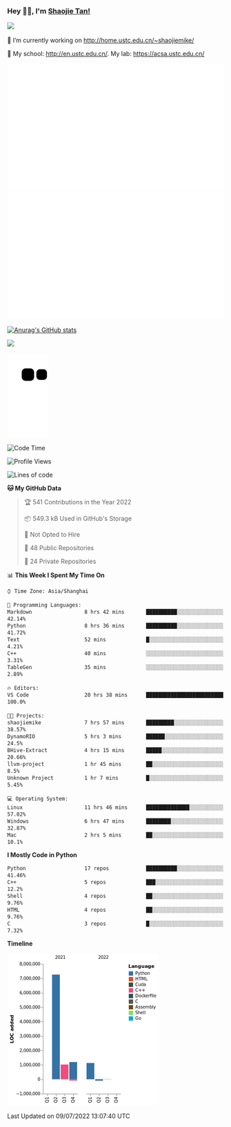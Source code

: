 

<!--
**Kirrito-k423/Kirrito-k423** is a ✨ _special_ ✨ repository because its `README.md` (this file) appears on your GitHub profile.

Here are some ideas to get you started:

- 🔭 I’m currently working on ...
- 🌱 I’m currently learning ...
- 👯 I’m looking to collaborate on ...
- 🤔 I’m looking for help with ...
- 💬 Ask me about ...
- 📫 How to reach me: ...
- 😄 Pronouns: ...
- ⚡ Fun fact: ...
-->
### Hey 👋🏽, I'm [Shaojie Tan!](http://home.ustc.edu.cn/~shaojiemike/about)

![](https://visitor-badge.glitch.me/badge?page_id=Kirrito-k423.Kirrito-k423)

🔭 I’m currently working on http://home.ustc.edu.cn/~shaojiemike/

👯 My school: http://en.ustc.edu.cn/. My lab: https://acsa.ustc.edu.cn/

![](https://github.com/Kirrito-k423/github-stats/blob/master/generated/overview.svg)
![](https://github.com/Kirrito-k423/github-stats/blob/master/generated/languages.svg)

[![Anurag's GitHub stats](https://github-readme-stats.vercel.app/api?username=Kirrito-k423&theme=flag-india&show_icons=true&hide=stars,prs,issues,contribs)](https://github.com/anuraghazra/github-readme-stats)

![](https://github-profile-summary-cards.vercel.app/api/cards/profile-details?username=Kirrito-k423&theme=vue)

![snake gif](https://github.com/Kirrito-k423/Kirrito-k423/blob/output/github-contribution-grid-snake.svg)

<!--START_SECTION:waka-->
![Code Time](http://img.shields.io/badge/Code%20Time-328%20hrs%2056%20mins-blue)

![Profile Views](http://img.shields.io/badge/Profile%20Views-1-blue)

![Lines of code](https://img.shields.io/badge/From%20Hello%20World%20I%27ve%20Written-10%20Million%20lines%20of%20code-blue)

**🐱 My GitHub Data** 

> 🏆 541 Contributions in the Year 2022
 > 
> 📦 549.3 kB Used in GitHub's Storage 
 > 
> 🚫 Not Opted to Hire
 > 
> 📜 48 Public Repositories 
 > 
> 🔑 24 Private Repositories  
 > 
📊 **This Week I Spent My Time On** 

```text
⌚︎ Time Zone: Asia/Shanghai

💬 Programming Languages: 
Markdown                 8 hrs 42 mins       ██████████░░░░░░░░░░░░░░░   42.14% 
Python                   8 hrs 36 mins       ██████████░░░░░░░░░░░░░░░   41.72% 
Text                     52 mins             █░░░░░░░░░░░░░░░░░░░░░░░░   4.21% 
C++                      40 mins             ░░░░░░░░░░░░░░░░░░░░░░░░░   3.31% 
TableGen                 35 mins             ░░░░░░░░░░░░░░░░░░░░░░░░░   2.89%

🔥 Editors: 
VS Code                  20 hrs 38 mins      █████████████████████████   100.0%

🐱‍💻 Projects: 
shaojiemike              7 hrs 57 mins       █████████░░░░░░░░░░░░░░░░   38.57% 
DynamoRIO                5 hrs 3 mins        ██████░░░░░░░░░░░░░░░░░░░   24.5% 
BHive-Extract            4 hrs 15 mins       █████░░░░░░░░░░░░░░░░░░░░   20.66% 
llvm-project             1 hr 45 mins        ██░░░░░░░░░░░░░░░░░░░░░░░   8.5% 
Unknown Project          1 hr 7 mins         █░░░░░░░░░░░░░░░░░░░░░░░░   5.45%

💻 Operating System: 
Linux                    11 hrs 46 mins      ██████████████░░░░░░░░░░░   57.02% 
Windows                  6 hrs 47 mins       ████████░░░░░░░░░░░░░░░░░   32.87% 
Mac                      2 hrs 5 mins        ██░░░░░░░░░░░░░░░░░░░░░░░   10.1%

```

**I Mostly Code in Python** 

```text
Python                   17 repos            ██████████░░░░░░░░░░░░░░░   41.46% 
C++                      5 repos             ███░░░░░░░░░░░░░░░░░░░░░░   12.2% 
Shell                    4 repos             ██░░░░░░░░░░░░░░░░░░░░░░░   9.76% 
HTML                     4 repos             ██░░░░░░░░░░░░░░░░░░░░░░░   9.76% 
C                        3 repos             █░░░░░░░░░░░░░░░░░░░░░░░░   7.32%

```


**Timeline**

![Chart not found](https://raw.githubusercontent.com/Kirrito-k423/Kirrito-k423/main/charts/bar_graph.png) 


 Last Updated on 09/07/2022 13:07:40 UTC
<!--END_SECTION:waka-->

